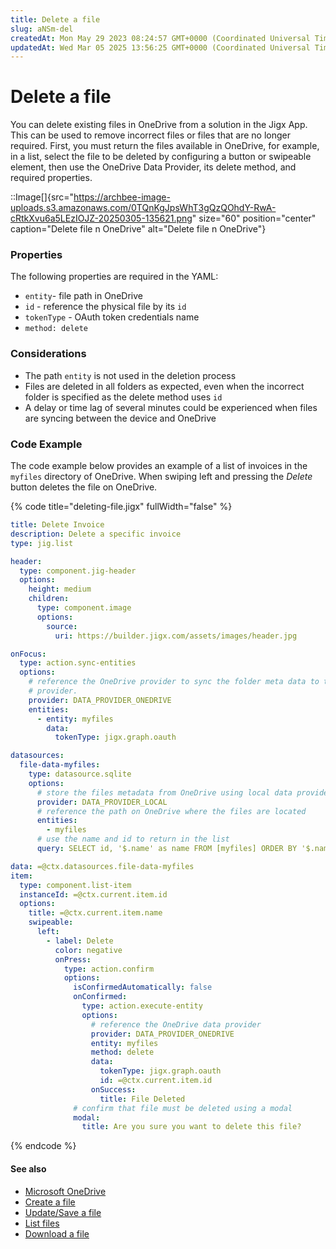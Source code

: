 ```yaml
---
title: Delete a file
slug: aNSm-del
createdAt: Mon May 29 2023 08:24:57 GMT+0000 (Coordinated Universal Time)
updatedAt: Wed Mar 05 2025 13:56:25 GMT+0000 (Coordinated Universal Time)
---
```


# Delete a file

You can delete existing files in OneDrive from a solution in the Jigx App. This can be used to remove incorrect files or files that are no longer required. First, you must return the files available in OneDrive, for example, in a list, select the file to be deleted by configuring a button or swipeable element, then use the OneDrive Data Provider, its delete method, and required properties.

::Image\[]{src="https://archbee-image-uploads.s3.amazonaws.com/0TQnKgJpsWhT3gQzQOhdY-RwA-cRtkXvu6a5LEzIOJZ-20250305-135621.png" size="60" position="center" caption="Delete file n OneDrive" alt="Delete file n OneDrive"}

### Properties

The following properties are required in the YAML:

* `entity`- file path in OneDrive
* `id` - reference the physical file by its `id`
* `tokenType` - OAuth token credentials name
* `method: delete`

### Considerations

* The path `entity` is not used in the deletion process
* Files are deleted in all folders as expected, even when the incorrect folder is specified as the delete method uses `id`
* A delay or time lag of several minutes could be experienced when files are syncing between the device and OneDrive

### Code Example

The code example below provides an example of a list of invoices in the `myfiles` directory of OneDrive. When swiping left and pressing the _Delete_ button deletes the file on OneDrive.

{% code title="deleting-file.jigx" fullWidth="false" %}
```yaml
title: Delete Invoice
description: Delete a specific invoice
type: jig.list

header:
  type: component.jig-header
  options:
    height: medium
    children:
      type: component.image
      options:
        source:
          uri: https://builder.jigx.com/assets/images/header.jpg

onFocus:
  type: action.sync-entities
  options:
    # reference the OneDrive provider to sync the folder meta data to the local data
    # provider.
    provider: DATA_PROVIDER_ONEDRIVE
    entities:
      - entity: myfiles
        data:
          tokenType: jigx.graph.oauth

datasources:
  file-data-myfiles:
    type: datasource.sqlite
    options:
      # store the files metadata from OneDrive using local data provider
      provider: DATA_PROVIDER_LOCAL
      # reference the path on OneDrive where the files are located
      entities:
        - myfiles
      # use the name and id to return in the list
      query: SELECT id, '$.name' as name FROM [myfiles] ORDER BY '$.name' DESC

data: =@ctx.datasources.file-data-myfiles
item:
  type: component.list-item
  instanceId: =@ctx.current.item.id
  options:
    title: =@ctx.current.item.name
    swipeable:
      left:
        - label: Delete
          color: negative
          onPress:
            type: action.confirm
            options:
              isConfirmedAutomatically: false
              onConfirmed:
                type: action.execute-entity
                options:
                  # reference the OneDrive data provider
                  provider: DATA_PROVIDER_ONEDRIVE
                  entity: myfiles
                  method: delete
                  data:
                    tokenType: jigx.graph.oauth
                    id: =@ctx.current.item.id
                  onSuccess:
                    title: File Deleted
              # confirm that file must be deleted using a modal
              modal:
                title: Are you sure you want to delete this file?
```
{% endcode %}

#### See also

* [Microsoft OneDrive](https://docs.jigx.com/microsoft-onedrive)
* [Create a file](<Create a file.md>)
* [Update/Save a file](<Update_Save a file.md>)
* [List files](<List files.md>)
* [Download a file](<Download a file.md>)
